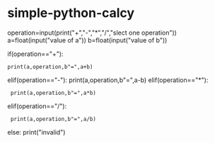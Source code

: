 # simple-python-calcy
operation=input(print("+","-","*","/","slect one operation"))
a=float(input("value of a"))
b=float(input("value of b"))

if(operation=="+"):

    print(a,operation,b"=",a+b)
elif(operation=="-"):
    print(a,operation,b"=",a-b)
elif(operation=="*"):

     print(a,operation,b"=",a*b)
elif(operation=="/"):

     print(a,operation,b"=",a/b)
else:
     print("invalid")
